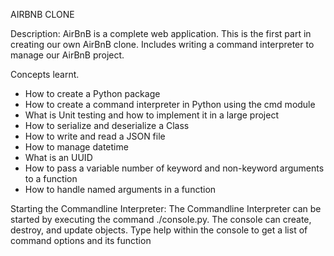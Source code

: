 AIRBNB CLONE

Description:
AirBnB is a complete web application.
This is the first part in creating our own AirBnB clone.
Includes writing a command interpreter to manage our AirBnB project.

Concepts learnt.
- How to create a Python package
- How to create a command interpreter in Python using the cmd module
- What is Unit testing and how to implement it in a large project
- How to serialize and deserialize a Class
- How to write and read a JSON file
- How to manage datetime
- What is an UUID
- How to pass a variable number of keyword and non-keyword arguments to a function
- How to handle named arguments in a function

Starting the Commandline Interpreter: 
The Commandline Interpreter can be started by executing the command ./console.py.
The console can create, destroy, and update objects.
Type help within the console to get a list of command options and its function
